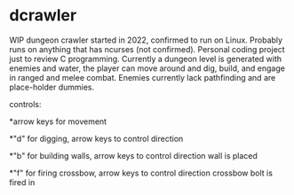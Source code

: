 # dcrawler
WIP dungeon crawler started in 2022, confirmed to run on Linux. Probably runs on anything that has ncurses (not confirmed). Personal coding project just to review C programming. Currently a dungeon level is generated with enemies and water, the player can move around and dig, build, and engage in ranged and melee combat. Enemies currently lack pathfinding and are place-holder dummies.

controls:

*arrow keys for movement

*"d" for digging, arrow keys to control direction

*"b" for building walls, arrow keys to control direction wall is placed

*"f" for firing crossbow, arrow keys to control direction crossbow bolt is fired in
